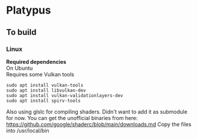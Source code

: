 # Platypus

## To build

### Linux
**Required dependencies**<br/>
On Ubuntu<br/>
Requires some Vulkan tools
```
sudo apt install vulkan-tools
sudo apt install libvulkan-dev
sudo apt install vulkan-validationlayers-dev
sudo apt install spirv-tools
```
Also using glslc for compiling shaders.
Didn't want to add it as submodule for now.
You can get the unofficial binaries from here: https://github.com/google/shaderc/blob/main/downloads.md
Copy the files into /usr/local/bin
